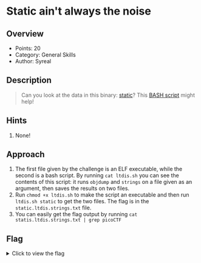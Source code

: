 # Static ain't always the noise

## Overview

* Points: 20
* Category: General Skills
* Author: Syreal

## Description
> Can you look at the data in this binary: [static](https://mercury.picoctf.net/static/66932732825076cad4ba43e463dae82f/static)? This [BASH script](https://mercury.picoctf.net/static/66932732825076cad4ba43e463dae82f/ltdis.sh) might help!

## Hints

1. None!

## Approach

1. The first file given by the challenge is an ELF executable, while the second is a bash script. By running `cat ltdis.sh` you can see the contents of this script: it runs `objdump` and `strings` on a file given as an argument, then saves the results on two files.
2. Run `chmod +x ltdis.sh` to make the script an executable and then run `ltdis.sh static` to get the two files. The flag is in the `static.ltdis.strings.txt` file.
3. You can easily get the flag output by running `cat statis.ltdis.strings.txt | grep picoCTF`

## Flag

<details>
<summary>Click to view the flag</summary>

__picoCTF{d15a5m_t34s3r_f5aeda17}__
</details>